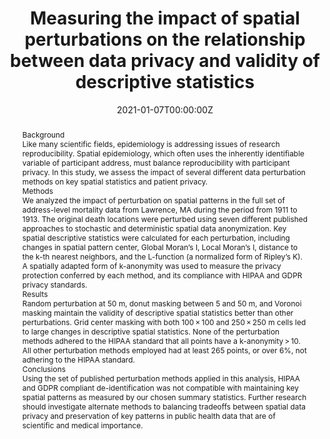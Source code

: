 ---
title: "Measuring the impact of spatial perturbations on the relationship between data privacy and validity of descriptive statistics"
authors:
- Kelly-Broen
- Rob-Trangucci
- admin
date: "2021-01-07T00:00:00Z"
doi: "https://doi.org/10.1186/s12942-020-00256-8"

# Schedule page publish date (NOT publication's date).
publishDate: "2021-01-08T00:00:00Z"

# Publication type.
# Legend: 0 = Uncategorized; 1 = Conference paper; 2 = Journal article;
# 3 = Preprint / Working Paper; 4 = Report; 5 = Book; 6 = Book section;
# 7 = Thesis; 8 = Patent
publication_types: ["2"]

# Publication name and optional abbreviated publication name.
publication: International Journal of Health Geographics
publication_short: Int J Health Geogr

abstract: "Background


Like many scientific fields, epidemiology is addressing issues of research reproducibility. Spatial epidemiology, which often uses the inherently identifiable variable of participant address, must balance reproducibility with participant privacy. In this study, we assess the impact of several different data perturbation methods on key spatial statistics and patient privacy.


Methods


We analyzed the impact of perturbation on spatial patterns in the full set of address-level mortality data from Lawrence, MA during the period from 1911 to 1913. The original death locations were perturbed using seven different published approaches to stochastic and deterministic spatial data anonymization. Key spatial descriptive statistics were calculated for each perturbation, including changes in spatial pattern center, Global Moran’s I, Local Moran’s I, distance to the k-th nearest neighbors, and the L-function (a normalized form of Ripley’s K). A spatially adapted form of k-anonymity was used to measure the privacy protection conferred by each method, and its compliance with HIPAA and GDPR privacy standards.


Results


Random perturbation at 50 m, donut masking between 5 and 50 m, and Voronoi masking maintain the validity of descriptive spatial statistics better than other perturbations. Grid center masking with both 100 × 100 and 250 × 250 m cells led to large changes in descriptive spatial statistics. None of the perturbation methods adhered to the HIPAA standard that all points have a k-anonymity > 10. All other perturbation methods employed had at least 265 points, or over 6%, not adhering to the HIPAA standard.


Conclusions


Using the set of published perturbation methods applied in this analysis, HIPAA and GDPR compliant de-identification was not compatible with maintaining key spatial patterns as measured by our chosen summary statistics. Further research should investigate alternate methods to balancing tradeoffs between spatial data privacy and preservation of key patterns in public health data that are of scientific and medical importance."

# Summary. An optional shortened abstract.
# summary: Lorem ipsum dolor sit amet, consectetur adipiscing elit. Duis posuere tellus ac convallis placerat. Proin tincidunt magna sed ex sollicitudin condimentum.

tags:
- Geomasking
- Privacy
- Spatial Anonymity
- Reproducibility

featured: true

links:
- name: Online Access
  url: https://link.springer.com/article/10.1186/s12942-020-00256-8
# url_pdf: 
# url_code: '#'
# url_dataset: '#'
# url_poster: '#'
# url_project: ''
# url_slides: ''
# url_source: '#'
# url_video: '#'

# Featured image
# To use, add an image named `featured.jpg/png` to your page's folder. 
# image:
#   caption: ''
#   focal_point: ""
#   preview_only: false

# Associated Projects (optional).
#   Associate this publication with one or more of your projects.
#   Simply enter your project's folder or file name without extension.
#   E.g. `internal-project` references `content/project/internal-project/index.md`.
#   Otherwise, set `projects: []`.
# projects: 

# Slides (optional).
#   Associate this publication with Markdown slides.
#   Simply enter your slide deck's filename without extension.
#   E.g. `slides: "example"` references `content/slides/example/index.md`.
#   Otherwise, set `slides: ""`.
slides: ""
---
